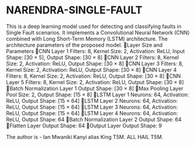 # NARENDRA-SINGLE-FAULT
This is a deep learning model used for detecting and classifying faults in Single Fault scenarios.
It implements a Convolutional Neural Network (CNN) combined with Long Short-Term Memory (LSTM) architecture.
The architecture parameters of the proposed model.
    Layer Size and Parameters 
    CNN Layer 1 Filters: 8, Kernel Size: 2, Activation: ReLU, Input Shape: [30 × 5], Output Shape: [30 × 8] 
    CNN Layer 2 Filters: 8, Kernel Size: 2, Activation: ReLU, Output Shape: [30 × 8] 
    CNN Layer 3 Filters: 8, Kernel Size: 2, Activation: ReLU, Output Shape: [30 × 8] 
    CNN Layer 4 Filters: 8, Kernel Size: 2, Activation: ReLU, Output Shape: [30 × 8] 
    CNN Layer 5 Filters: 8, Kernel Size: 2, Activation: ReLU, Output Shape: [30 × 8] 
    Batch Normalization Layer 1 Output Shape: [30 × 8] 
    Max Pooling Layer Pool Size: 2, Output Shape: [15 × 8] 
    LSTM Layer 1 Neurons: 64, Activation: ReLU, Output Shape: [15 × 64] 
    LSTM Layer 2 Neurons: 64, Activation: ReLU, Output Shape: [15 × 64] 
    LSTM Layer 3 Neurons: 64, Activation: ReLU, Output Shape: [15 × 64] 
    LSTM Layer 4 Neurons: 64, Activation: ReLU, Output Shape: 64 
    Batch Normalization Layer 2 Output Shape: 64 
    Flatten Layer Output Shape: 64 
    Output Layer Output Shape: 9 

The author is - Ian Mwaniki Kanyi alias King T5M. ALL HAIL T5M.
